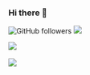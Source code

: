 ### Hi there 👋

![GitHub followers](https://img.shields.io/github/followers/aniruddha004?label=Follow&style=social)
![](https://komarev.com/ghpvc/?username=your-github-aniruddha004&color=blueviolet)



<a href="https://github.com/aniruddha004">
  <img align="center" src="https://github-readme-stats.vercel.app/api/top-langs/?username=aniruddha004&theme=dracula&langs_count=8&layout=compact" />
</a>
<br>
<br>
<a href="https://github.com/aniruddha004">
  <img align="center" src="https://github-readme-stats.vercel.app/api?username=aniruddha004&show_icons=true&theme=dracula&count_private=false" />
</a>

<!--
**Aniruddha004/Aniruddha004** is a ✨ _special_ ✨ repository because its `README.md` (this file) appears on your GitHub profile.

Here are some ideas to get you started:

- 🔭 I’m currently working on ...
- 🌱 I’m currently learning ...
- 👯 I’m looking to collaborate on ...
- 🤔 I’m looking for help with ...
- 💬 Ask me about ...
- 📫 How to reach me: ...
- 😄 Pronouns: ...
- ⚡ Fun fact: ...
-->
